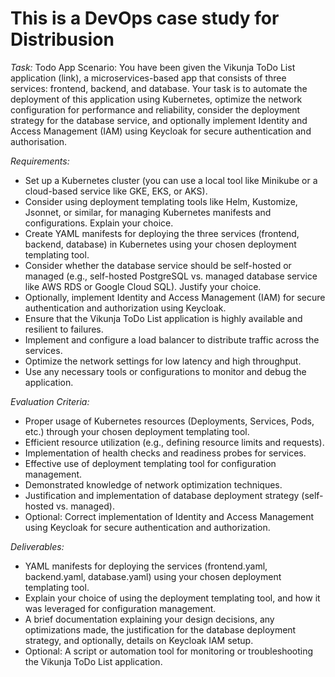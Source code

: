 # This is a DevOps case study for Distribusion

_Task:_ Todo App
Scenario: You have been given the Vikunja ToDo List application (link), a microservices-based app that consists of three services: frontend, backend, and database. Your task is to automate the deployment of this application using Kubernetes, optimize the network configuration for performance and reliability, consider the deployment strategy for the database service, and optionally implement Identity and Access Management (IAM) using Keycloak for secure authentication and authorisation.

_Requirements:_

- Set up a Kubernetes cluster (you can use a local tool like Minikube or a cloud-based service like GKE, EKS, or AKS).
- Consider using deployment templating tools like Helm, Kustomize, Jsonnet, or similar, for managing Kubernetes manifests and configurations. Explain your choice.
- Create YAML manifests for deploying the three services (frontend, backend, database) in Kubernetes using your chosen deployment templating tool.
- Consider whether the database service should be self-hosted or managed (e.g., self-hosted PostgreSQL vs. managed database service like AWS RDS or Google Cloud SQL). Justify your choice.
- Optionally, implement Identity and Access Management (IAM) for secure authentication and authorization using Keycloak.
- Ensure that the Vikunja ToDo List application is highly available and resilient to failures.
- Implement and configure a load balancer to distribute traffic across the services.
- Optimize the network settings for low latency and high throughput.
- Use any necessary tools or configurations to monitor and debug the application.

_Evaluation Criteria:_

- Proper usage of Kubernetes resources (Deployments, Services, Pods, etc.) through your chosen deployment templating tool.
- Efficient resource utilization (e.g., defining resource limits and requests).
- Implementation of health checks and readiness probes for services.
- Effective use of deployment templating tool for configuration management.
- Demonstrated knowledge of network optimization techniques.
- Justification and implementation of database deployment strategy (self-hosted vs. managed).
- Optional: Correct implementation of Identity and Access Management using Keycloak for secure authentication and authorization.

_Deliverables:_

- YAML manifests for deploying the services (frontend.yaml, backend.yaml, database.yaml) using your chosen deployment templating tool.
- Explain your choice of using the deployment templating tool, and how it was leveraged for configuration management.
- A brief documentation explaining your design decisions, any optimizations made, the justification for the database deployment strategy, and optionally, details on Keycloak IAM setup.
- Optional: A script or automation tool for monitoring or troubleshooting the Vikunja ToDo List application.
